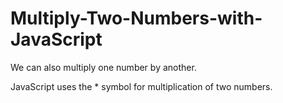 # Multiply-Two-Numbers-with-JavaScript

We can also multiply one number by another.  

JavaScript uses the * symbol for multiplication of two numbers.
